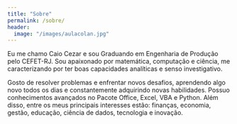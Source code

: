 ```yaml
---
title: "Sobre"
permalink: /sobre/
header:
  image: "/images/aulacolan.jpg"
---
```


Eu me chamo Caio Cezar e sou Graduando em Engenharia de Produção pelo CEFET-RJ. Sou apaixonado por matemática, computação e ciência, me caracterizando por ter boas capacidades analíticas e senso investigativo.

Gosto de resolver problemas e enfrentar novos desafios, aprendendo algo novo todos os dias e constantemente adquirindo novas habilidades. Possuo conhecimentos avançados no Pacote Office, Excel, VBA e Python. Além disso, entre os meus principais interesses estão: finanças, economia, gestão, educação, ciência de dados, tecnologia e inovação. 
